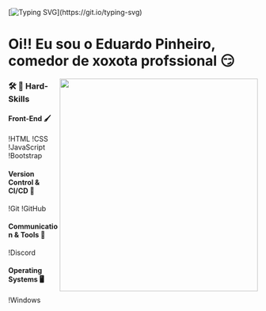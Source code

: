 [![Typing SVG](https://readme-typing-svg.herokuapp.com?font=Fira+Code&size=34&pause=1000&background=FFFFFF00&vCenter=true&width=600&height=60&lines=Hey+%F0%9F%91%8B+Welcome+to+my+profile;)](https://git.io/typing-svg)
<h1 align="left">Oi!! Eu sou o Eduardo Pinheiro, comedor de xoxota profssional 😏 </h1>

<img align="right" width="400px" height="430px" src="!image
">
<h3> 🛠  🔭 Hard-Skills </h3>
 
#### Front-End 🖌️
!HTML
!CSS
!JavaScript
!Bootstrap

#### Version Control & CI/CD 🔄
!Git
!GitHub

#### Communication & Tools 💬
!Discord

#### Operating Systems 🖥️
!Windows
